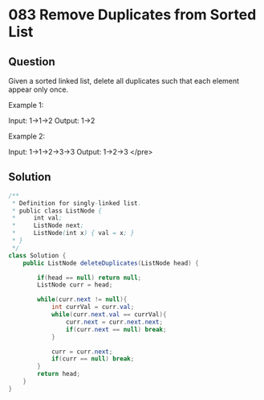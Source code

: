 # 083 Remove Duplicates from Sorted List

## Question

 Given a sorted linked list, delete all duplicates such that each element appear only once.

Example 1:

Input: 1-&gt;1-&gt;2 Output: 1-&gt;2

Example 2:

Input: 1-&gt;1-&gt;2-&gt;3-&gt;3 Output: 1-&gt;2-&gt;3 &lt;/pre&gt;

## Solution

```java
/**
 * Definition for singly-linked list.
 * public class ListNode {
 *     int val;
 *     ListNode next;
 *     ListNode(int x) { val = x; }
 * }
 */
class Solution {
    public ListNode deleteDuplicates(ListNode head) {

        if(head == null) return null;
        ListNode curr = head;

        while(curr.next != null){
            int currVal = curr.val;
            while(curr.next.val == currVal){
                curr.next = curr.next.next;
                if(curr.next == null) break;
            }

            curr = curr.next;
            if(curr == null) break;
        }
        return head;
    }
}
```

